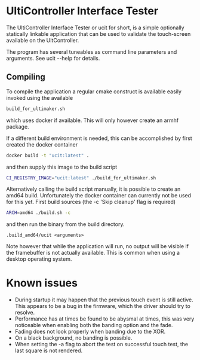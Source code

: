 # UltiController Interface Tester

The UltiController Interface Tester or ucit for short, is a simple optionally
statically linkable application that can be used to validate the touch-screen
available on the UltController.

The program has several tuneables as command line parameters and arguments. See
ucit --help for details.


## Compiling
To compile the application a regular cmake construct is available easily invoked
using the available
```sh
build_for_ultimaker.sh
```
which uses docker if available. This will only however create an armhf package.

If a different build environment is needed, this can be accomplished by first
created the docker container
```sh
docker build -t "ucit:latest" .
```
and then supply this image to the build script
```sh
CI_REGISTRY_IMAGE="ucit:latest" ./build_for_ultimaker.sh
```

Alternatively calling the build script manually, it is possible to create an
amd64 build. Unfortunately the docker container can currently not be used for
this yet.
First build sources (the -c 'Skip cleanup' flag is required)
```sh
ARCH=amd64 ./build.sh -c
```
and then run the binary from the build directory.
```
.build_amd64/ucit <arguments>
```
Note however that while the application will run, no output will be visible if
the framebuffer is not actually available. This is common when using a desktop
operating system.

# Known issues
* During startup it may happen that the previous touch event is still active.
  This appears to be a bug in the firmware, which the driver should try to
  resolve.
* Performance has at times be found to be abysmal at times, this was very
  noticeable when enabling both the banding option and the fade.
* Fading does not look properly when banding due to the XOR.
* On a black background, no banding is possible.
* When setting the -a flag to abort the test on successful touch test, the
  last square is not rendered.
